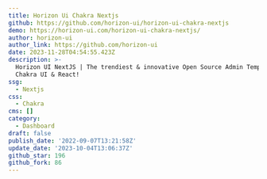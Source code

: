 ```yaml
---
title: Horizon Ui Chakra Nextjs
github: https://github.com/horizon-ui/horizon-ui-chakra-nextjs
demo: https://horizon-ui.com/horizon-ui-chakra-nextjs/
author: horizon-ui
author_link: https://github.com/horizon-ui
date: 2023-11-28T04:54:55.423Z
description: >-
  Horizon UI NextJS | The trendiest & innovative Open Source Admin Template for
  Chakra UI & React!
ssg:
  - Nextjs
css:
  - Chakra
cms: []
category:
  - Dashboard
draft: false
publish_date: '2022-09-07T13:21:58Z'
update_date: '2023-10-04T13:06:37Z'
github_star: 196
github_fork: 86
---
```

